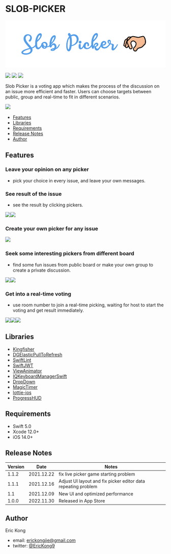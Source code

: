 # SLOB-PICKER
![slob picker logo](https://github.com/EricfromtheT/SLOB-PICKER/blob/main/SlobPicker/Resources/slobpicker%20logo.png)

<p align="left">
    <img src="https://img.shields.io/badge/platform-iOS-lightgray">
    <img src="https://img.shields.io/badge/release-v1.1.0-green">
    <img src="https://img.shields.io/badge/License-MIT-blue">
</p>

Slob Picker is a voting app which makes the process of the discussion on an issue more efficient and faster. Users can choose targets between public, group and real-time to fit in different scenarios.

<p align="left">
    <a href="https://apps.apple.com/tw/app/slobpicker/id6444242538?l=en"><img src="https://i.imgur.com/NKyvGNy.png"></a>
</p>

- [Features](#features)
- [Libraries](#component-libraries)
- [Requirements](#requirements)
- [Release Notes](#migration-guides)
- [Author](#communication)

## Features
### Leave your opinion on any picker
* pick your choice in every issue, and leave your own messages.

### See result of the issue
* see the result by clicking pickers.

<image src="https://user-images.githubusercontent.com/98409685/207798348-ae80c0b8-9f37-4293-85e3-055814be3b93.png" width="220"/><image src="https://user-images.githubusercontent.com/98409685/207798458-97403357-7a95-475a-8fca-fad6244c34a4.png" width="220"/>

### Create your own picker for any issue

<image src="https://user-images.githubusercontent.com/98409685/207797701-f1696248-fed9-4793-82a1-afb23c6b3756.png" width="220"/>

### Seek some interesting pickers from different board
* find some fun issues from public board or make your own group to create a private discussion.

<image src="https://user-images.githubusercontent.com/98409685/207797147-0bc1075d-b64a-487f-9839-ecdbfd621e31.png" width="220"/><image src="https://user-images.githubusercontent.com/98409685/207797168-62c60f86-5c2b-4df0-835c-af99e6a854f0.png" width="220"/>

### Get into a real-time voting
* use room number to join a real-time picking, waiting for host to start the voting and get result immediately.

<image src="https://user-images.githubusercontent.com/98409685/207793752-3c1189c3-989f-4a88-8187-ee11e95c3355.gif" width="220"/><image src="https://user-images.githubusercontent.com/98409685/207795112-c4fa983f-d6a7-4abd-a948-7baaa9ab5b6f.gif" width="220"/><image src="https://user-images.githubusercontent.com/98409685/207794425-e002d63a-1a9d-4b18-9174-b22cc5d94da8.gif" width="220"/>


## Libraries
- [Kingfisher](https://github.com/onevcat/Kingfisher)
- [DGElasticPullToRefresh](https://github.com/gontovnik/DGElasticPullToRefresh)
- [SwiftLint](https://github.com/realm/SwiftLint)
- [SwiftJWT](https://github.com/Kitura/Swift-JWT)
- [ViewAnimator](https://github.com/marcosgriselli/ViewAnimator)
- [IQKeyboardManagerSwift](https://github.com/hackiftekhar/IQKeyboardManager)
- [DropDown](https://github.com/AssistoLab/DropDown)
- [MagicTimer](https://github.com/MagicTimerFW/MagicTimer)
- [lottie-ios](https://github.com/airbnb/lottie-ios)
- [ProgressHUD](https://github.com/relatedcode/ProgressHUD)
## Requirements
* Swift 5.0
* Xcode 12.0+
* iOS 14.0+
## Release Notes
| Version | Date | Notes |
| -------- | -------- | -------- |
| 1.1.2   | 2021.12.22     | fix live picker game starting problem |
| 1.1.1   | 2021.12.16     | Adjust UI layout and fix picker editor data repeating problem |
| 1.1   | 2021.12.09     | New UI and optimized performance |
| 1.0.0   | 2022.11.30     | Released in App Store |
## Author
Eric Kong
* email: erickongjie@gmail.com
* twitter: [@EricKong9](https://twitter.com/EricKong9)
